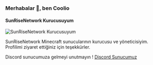 ### Merhabalar 👋, ben Coolio
#### SunRiseNetwork Kurucusuyum
![SunRiseNetwork Kurucusuyum](https://cdn.discordapp.com/attachments/1256666113136398488/1260995118715109436/banner-333568-1719562997.gif?ex=66a1d378&is=66a081f8&hm=acb48f15864309db0e0dbd93f49601d6ab8fb6bd61d71a0395f70eb62e0c0d1c&)

SunRiseNetwork Minecraft sunucularının kurucusu ve yöneticisiyim. Profilimi ziyaret ettiğiniz için teşekkürler.

Discord sunucumuza gelmeyi unutmayın !
[Discord Sunucumuz]([http://example.com](https://discord.gg/ep7rTAFWmm))




